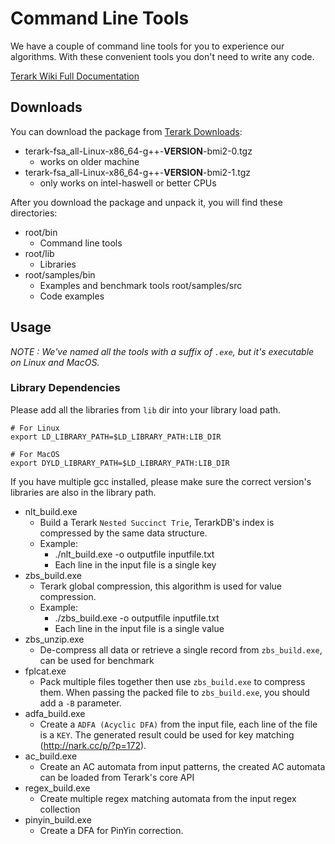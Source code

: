 # Command Line Tools

We have a couple of command line tools for you to experience our algorithms. With these convenient tools you don't need to write any code.

[Terark Wiki Full Documentation](https://github.com/Terark/terark-wiki-en/blob/master/tools/tools.md)

## Downloads
You can download the package from [Terark Downloads](http://www.terark.com/download/tools/latest):
- terark-fsa_all-Linux-x86_64-g++-**VERSION**-bmi2-0.tgz
  - works on older machine
- terark-fsa_all-Linux-x86_64-g++-**VERSION**-bmi2-1.tgz
  - only works on intel-haswell or better CPUs

After you download the package and unpack it, you will find these directories:

- root/bin
  - Command line tools
- root/lib
  - Libraries
- root/samples/bin
  - Examples and benchmark tools
root/samples/src
  - Code examples

## Usage
*NOTE : We've named all the tools with a suffix of `.exe`, but it's executable on Linux and MacOS.*


### Library Dependencies
Please add all the libraries from `lib` dir into your library load path.

```
# For Linux
export LD_LIBRARY_PATH=$LD_LIBRARY_PATH:LIB_DIR

# For MacOS
export DYLD_LIBRARY_PATH=$LD_LIBRARY_PATH:LIB_DIR
```

If you have multiple gcc installed, please make sure the correct version's libraries are also in the library path.



- nlt_build.exe
  - Build a Terark `Nested Succinct Trie`, TerarkDB's index is compressed by the same data structure.
  - Example:
    - ./nlt_build.exe -o outputfile inputfile.txt
    - Each line in the input file is a single key
- zbs_build.exe
  - Terark global compression, this algorithm is used for value compression.
  - Example:
    - ./zbs_build.exe -o outputfile inputfile.txt
    - Each line in the input file is a single value
- zbs_unzip.exe
  - De-compress all data or retrieve a single record from `zbs_build.exe`, can be used for benchmark
- fplcat.exe
  - Pack multiple files together then use `zbs_build.exe` to compress them. When passing the packed file to `zbs_build.exe`, you should add a `-B` parameter.
- adfa_build.exe
  - Create a `ADFA (Acyclic DFA)` from the input file, each line of the file is a `KEY`. The generated result could be used for key matching (http://nark.cc/p/?p=172).
- ac_build.exe
  - Create an AC automata from input patterns, the created AC automata can be loaded from Terark's core API
- regex_build.exe
  - Create multiple regex matching automata from the input regex collection
- pinyin_build.exe
  - Create a DFA for PinYin correction.